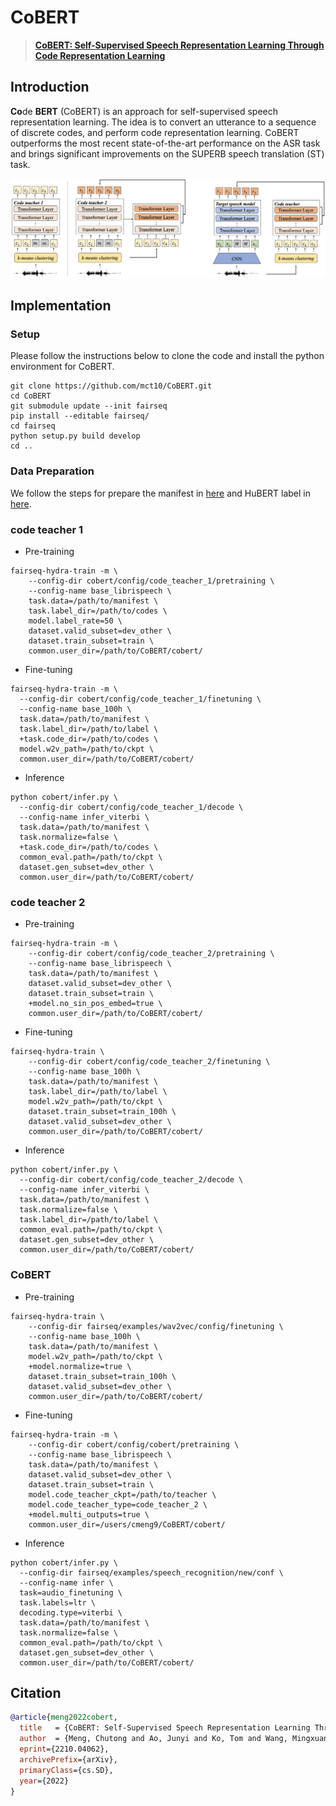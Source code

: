 # CoBERT

> [**CoBERT: Self-Supervised Speech Representation Learning Through Code Representation Learning**](https://arxiv.org/abs/2210.04062)

## Introduction
**Co**de **BERT** (CoBERT) is an approach for self-supervised speech representation learning.
The idea is to convert an utterance to a sequence of discrete codes, and perform code representation learning.
CoBERT outperforms the most recent state-of-the-art performance on the ASR task and brings significant improvements on the SUPERB speech translation (ST) task.

<img src="cobert/CoBERT_Structure.png" alt="se" width="1000" />

## Implementation
### Setup
Please follow the instructions below to clone the code and install the python environment for CoBERT.
```
git clone https://github.com/mct10/CoBERT.git
cd CoBERT
git submodule update --init fairseq
pip install --editable fairseq/
cd fairseq
python setup.py build develop
cd ..
```

### Data Preparation
We follow the steps for prepare the manifest in [here](https://github.com/facebookresearch/fairseq/tree/main/examples/data2vec#prepare-training-data-manifest) and HuBERT label in [here](https://github.com/facebookresearch/fairseq/tree/main/examples/hubert/simple_kmeans).

### code teacher 1
- Pre-training
```
fairseq-hydra-train -m \
    --config-dir cobert/config/code_teacher_1/pretraining \
    --config-name base_librispeech \
    task.data=/path/to/manifest \
    task.label_dir=/path/to/codes \
    model.label_rate=50 \
    dataset.valid_subset=dev_other \
    dataset.train_subset=train \
    common.user_dir=/path/to/CoBERT/cobert/
```
- Fine-tuning
```
fairseq-hydra-train -m \
  --config-dir cobert/config/code_teacher_1/finetuning \
  --config-name base_100h \
  task.data=/path/to/manifest \
  task.label_dir=/path/to/label \
  +task.code_dir=/path/to/codes \
  model.w2v_path=/path/to/ckpt \
  common.user_dir=/path/to/CoBERT/cobert/
```
- Inference
```
python cobert/infer.py \
  --config-dir cobert/config/code_teacher_1/decode \
  --config-name infer_viterbi \
  task.data=/path/to/manifest \
  task.normalize=false \
  +task.code_dir=/path/to/codes \
  common_eval.path=/path/to/ckpt \
  dataset.gen_subset=dev_other \
  common.user_dir=/path/to/CoBERT/cobert/
```

### code teacher 2
- Pre-training
```
fairseq-hydra-train -m \
    --config-dir cobert/config/code_teacher_2/pretraining \
    --config-name base_librispeech \
    task.data=/path/to/manifest \
    dataset.valid_subset=dev_other \
    dataset.train_subset=train \
    +model.no_sin_pos_embed=true \
    common.user_dir=/path/to/CoBERT/cobert/
```
- Fine-tuning
```
fairseq-hydra-train \
    --config-dir cobert/config/code_teacher_2/finetuning \
    --config-name base_100h \
    task.data=/path/to/manifest \
    task.label_dir=/path/to/label \
    model.w2v_path=/path/to/ckpt \
    dataset.train_subset=train_100h \
    dataset.valid_subset=dev_other \
    common.user_dir=/path/to/CoBERT/cobert/
```
- Inference

```
python cobert/infer.py \
  --config-dir cobert/config/code_teacher_2/decode \
  --config-name infer_viterbi \
  task.data=/path/to/manifest \
  task.normalize=false \
  task.label_dir=/path/to/label \
  common_eval.path=/path/to/ckpt \
  dataset.gen_subset=dev_other \
  common.user_dir=/path/to/CoBERT/cobert/
```

### CoBERT
- Pre-training
```
fairseq-hydra-train \
    --config-dir fairseq/examples/wav2vec/config/finetuning \
    --config-name base_100h \
    task.data=/path/to/manifest \
    model.w2v_path=/path/to/ckpt \
    +model.normalize=true \
    dataset.train_subset=train_100h \
    dataset.valid_subset=dev_other \
    common.user_dir=/path/to/CoBERT/cobert/
```
- Fine-tuning
```
fairseq-hydra-train -m \
    --config-dir cobert/config/cobert/pretraining \
    --config-name base_librispeech \
    task.data=/path/to/manifest \
    dataset.valid_subset=dev_other \
    dataset.train_subset=train \
    model.code_teacher_ckpt=/path/to/teacher \
    model.code_teacher_type=code_teacher_2 \
    +model.multi_outputs=true \
    common.user_dir=/users/cmeng9/CoBERT/cobert/
```
- Inference
```
python cobert/infer.py \
  --config-dir fairseq/examples/speech_recognition/new/conf \
  --config-name infer \
  task=audio_finetuning \
  task.labels=ltr \
  decoding.type=viterbi \
  task.data=/path/to/manifest \
  task.normalize=false \
  common_eval.path=/path/to/ckpt \
  dataset.gen_subset=dev_other \
  common.user_dir=/path/to/CoBERT/cobert/
```
## Citation
```bibtex
@article{meng2022cobert,
  title   = {CoBERT: Self-Supervised Speech Representation Learning Through Code Representation Learning},
  author  = {Meng, Chutong and Ao, Junyi and Ko, Tom and Wang, Mingxuan and Li, Haizhou},
  eprint={2210.04062},
  archivePrefix={arXiv},
  primaryClass={cs.SD},
  year={2022}
}
```
